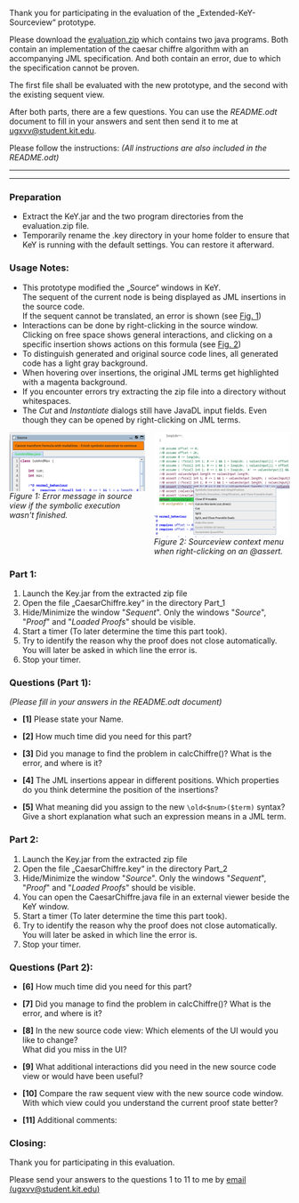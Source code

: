 
Thank you for participating in the evaluation of the „Extended-KeY-Sourceview“ prototype.

Please download the [evaluation.zip](https://github.com/Mikescher/key-extsourceview-evaluation/raw/master/evaluation.zip) which contains two java programs.
Both contain an implementation of the caesar chiffre algorithm with an accompanying JML specification.
And both contain an error, due to which the specification cannot be proven.

The first file shall be evaluated with the new prototype, and the second with the existing sequent view.  

After both parts, there are a few questions. You can use the *README.odt* document to fill in your answers and sent then send it to me at [ugxvv@student.kit.edu](mailto:ugxvv@student.kit.edu). 

Please follow the instructions: *(All instructions are also included in the README.odt)*

<hr><hr>

### Preparation

 - Extract the KeY.jar and the two program directories from the evaluation.zip file.
 - Temporarily rename the .key directory in your home folder to ensure that KeY is running with the default settings. You can restore it afterward.

### Usage Notes:

 - This prototype modified the „Source“ windows in KeY.  
   The sequent of the current node is being displayed as JML insertions in the source code.  
   If the sequent cannot be translated, an error is shown (see <a href="#fig1">Fig. 1</a>)
 - Interactions can be done by right-clicking in the source window.  
   Clicking on free space shows general interactions, and clicking on a specific insertion shows actions on this formula (see <a href="#fig2">Fig. 2</a>)
 - To distinguish generated and original source code lines, all generated code has a light gray background.
 - When hovering over insertions, the original JML terms get highlighted with a magenta background.
 - If you encounter errors try extracting the zip file into a directory without whitespaces.
 - The *Cut* and *Instantiate* dialogs still have JavaDL input fields. Even though they can be opened by right-clicking on JML terms.

<div style="display: grid; grid-template-columns: 1fr 1fr; grid-template-rows: auto; grid-column-gap: 1rem; margin-bottom: 1rem">

   <div style="display: grid; grid-template-columns: 1fr; grid-template-rows: auto 1fr; grid-row-gap: 0rem;">
      <img src="fig1.png" alt="Figure1" title="Error message in source view if the symbolic execution wasn't finished" id="fig1" />
      <i>Figure 1: Error message in source view if the symbolic execution wasn't finished.</i>
   </div>

   <div style="display: grid; grid-template-columns: 1fr; grid-template-rows: auto 1fr; grid-row-gap: 0rem;">
      <img src="fig2.png" alt="Figure2" title="Sourceview context menu when right-clicking on an @assert"      id="fig2"/>
      <i>Figure 2: Sourceview context menu when right-clicking on an @assert.</i>

   </div>

</div>

### Part 1:

1. Launch the Key.jar from the extracted zip file
2. Open the file „CaesarChiffre.key“ in the directory Part_1
3. Hide/Minimize the window "*Sequent*". Only the windows "*Source*", "*Proof*" and "*Loaded Proofs*" should be visible.
4. Start a timer (To later determine the time this part took).
5. Try to identify the reason why the proof does not close automatically.  
   You will later be asked in which line the error is.
6. Stop your timer.


### Questions (Part 1):

*(Please fill in your answers in the README.odt document)*

 - **[1]** Please state your Name.  

 - **[2]** How much time did you need for this part?  

 - **[3]** Did you manage to find the problem in calcChiffre()? What is the error, and where is it?  

 - **[4]** The JML insertions appear in different positions. Which properties do you think determine the position of the insertions?  

 - **[5]** What meaning did you assign to the new  `\old<$num>($term)` syntax? Give a short explanation what such an expression means in a JML term.


### Part 2:

1. Launch the Key.jar from the extracted zip file
2. Open the file „CaesarChiffre.key“ in the directory Part_2
3. Hide/Minimize the window "*Source*". Only the windows "*Sequent*", "*Proof*" and "*Loaded Proofs*" should be visible.
4. You can open the  CaesarChiffre.java file in an external viewer beside the KeY window.
5. Start a timer (To later determine the time this part took).
6. Try to identify the reason why the proof does not close automatically.  
   You will later be asked in which line the error is.
7. Stop your timer.
    
### Questions (Part 2):

 - **[6]** How much time did you need for this part?  

 - **[7]** Did you manage to find the problem in calcChiffre()? What is the error, and where is it?  

 - **[8]** In the new source code view: Which elements of the UI would you like to change?  
       What did you miss in the UI?  

 - **[9]** What additional interactions did you need in the new source code view or would have been useful?  

 - **[10]** Compare the raw sequent view with the new source code window.  
        With which view could you understand the current proof state better?  

 - **[11]** Additional comments:

### Closing:

Thank you for participating in this evaluation.  

Please send your answers to the questions 1 to 11 to me by [email (ugxvv@student.kit.edu)](mailto:ugxvv@student.kit.edu)  


